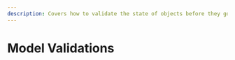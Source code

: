 ```yaml
---
description: Covers how to validate the state of objects before they go into the database.
---
```


# Model Validations

